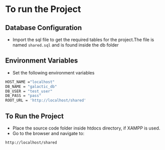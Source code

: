 # To run the Project

## Database Configuration
* Import the sql file to get the required tables for the project.The file is named `shared.sql` and is found inside the db folder
## Environment Variables
* Set the following environment variables
```bash 
HOST_NAME ="localhost"
DB_NAME = "galactic_db"
DB_USER = "test_user"
DB_PASS = "pass"
ROOT_URL = 'http://localhost/shared'
```
## To Run the Project
* Place the source code folder inside htdocs directory, if XAMPP is used.
* Go to the browser and navigate to:
```bash 
http://localhost/shared
```



